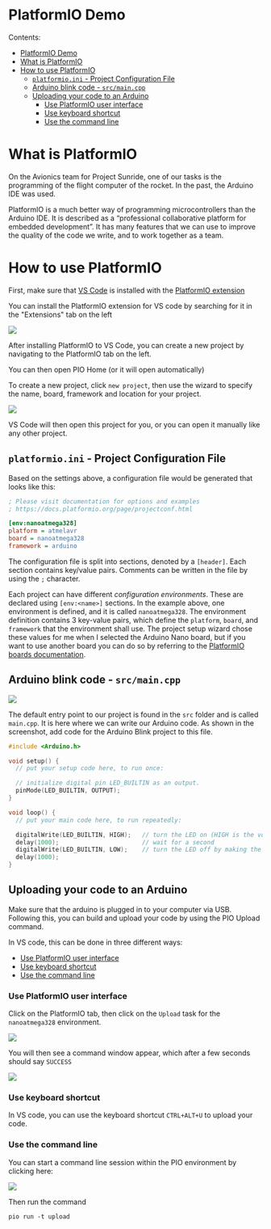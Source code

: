 # PlatformIO Demo

Contents:

- [PlatformIO Demo](#platformio-demo)
- [What is PlatformIO](#what-is-platformio)
- [How to use PlatformIO](#how-to-use-platformio)
  - [`platformio.ini` - Project Configuration File](#platformioini---project-configuration-file)
  - [Arduino blink code - `src/main.cpp`](#arduino-blink-code---srcmaincpp)
  - [Uploading your code to an Arduino](#uploading-your-code-to-an-arduino)
    - [Use PlatformIO user interface](#use-platformio-user-interface)
    - [Use keyboard shortcut](#use-keyboard-shortcut)
    - [Use the command line](#use-the-command-line)

# What is PlatformIO

On the Avionics team for Project Sunride, one of our tasks is the programming of the flight computer of the rocket. In the past, the Arduino IDE was used.

PlatformIO is a much better way of programming microcontrollers than the Arduino IDE. It is described as a “professional collaborative platform for embedded development”. It has many features that we can use to improve the quality of the code we write, and to work together as a team. 

# How to use PlatformIO

First, make sure that [VS Code](https://code.visualstudio.com/download) is installed with the [PlatformIO extension](https://marketplace.visualstudio.com/items?itemName=platformio.platformio-ide) 

You can install the PlatformIO extension for VS code by searching for it in the "Extensions" tab on the left

![](images\install_pio_extension.png)

After installing PlatformIO to VS Code, you can create a new project by navigating to the PlatformIO tab on the left.

You can then open PIO Home (or it will open automatically)

To create a new project, click `new project`, then use the wizard to specify the name, board, framework and location for your project.

![](images\create_project.png)

VS Code will then open this project for you, or you can open it manually like any other project.

## `platformio.ini` - Project Configuration File

Based on the settings above, a configuration file would be generated that looks like this:

```ini
; Please visit documentation for options and examples
; https://docs.platformio.org/page/projectconf.html

[env:nanoatmega328]
platform = atmelavr
board = nanoatmega328
framework = arduino
```

The configuration file is split into sections, denoted by a `[header]`. Each section contains key/value pairs. Comments can be written in the file by using the `;` character.

Each project can have different _configuration environments_. These are declared using `[env:<name>]` sections. In the example above, one environment is defined, and it is called `nanoatmega328`. The environment definition contains 3 key-value pairs, which define the `platform`, `board`, and `framework` that the environment shall use. The project setup wizard chose these values for me when I selected the Arduino Nano board, but if you want to use another board you can do so by referring to the [PlatformIO boards documentation](https://docs.platformio.org/en/latest//boards/index.html).


## Arduino blink code - `src/main.cpp`

![](images\arduino_blink_code.png)

The default entry point to our project is found in the `src` folder and is called `main.cpp`. It is here where we can write our Arduino code. As shown in the screenshot, add code for the Arduino Blink project to this file.

```cpp
#include <Arduino.h>

void setup() {
  // put your setup code here, to run once:

  // initialize digital pin LED_BUILTIN as an output.
  pinMode(LED_BUILTIN, OUTPUT);
}

void loop() {
  // put your main code here, to run repeatedly:

  digitalWrite(LED_BUILTIN, HIGH);   // turn the LED on (HIGH is the voltage level)
  delay(1000);                       // wait for a second
  digitalWrite(LED_BUILTIN, LOW);    // turn the LED off by making the voltage LOW
  delay(1000);    
}
```

## Uploading your code to an Arduino

Make sure that the arduino is plugged in to your computer via USB. Following this, you can build and upload your code by using the PIO Upload command.

In VS code, this can be done in three different ways:

- [Use PlatformIO user interface](#use-platformio-user-interface)
- [Use keyboard shortcut](#use-keyboard-shortcut)
- [Use the command line](#use-the-command-line)

### Use PlatformIO user interface

Click on the PlatformIO tab, then click on the `Upload` task for the `nanoatmega328` environment.

![](images\pio_ui_upload.png)

You will then see a command window appear, which after a few seconds should say `SUCCESS`

![](images\pio_upload_success.png)

### Use keyboard shortcut

In VS code, you can use the keyboard shortcut `CTRL+ALT+U` to upload your code.

### Use the command line

You can start a command line session within the PIO environment by clicking here:

![](images\pio_new_terminal.png)

Then run the command

    pio run -t upload


